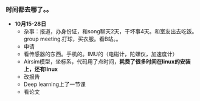### 时间都去哪了。。
* **10月15-28日**
  - 杂事：报道，办身份证，和song聊天2天，干坏事4天。和室友出去吃饭。group meeting.打球，买衣服。看B站。。
  - 申请
  - 看传感器的东西。手机的。IMU的（电磁计，陀螺仪，加速度计）
  - Airsim模型，坐标系，代码用了点时间，**耗费了很多时间在linux的安装上，还有linux**
  - 改报告
  - Deep learning上了一节课
  - 看论文
